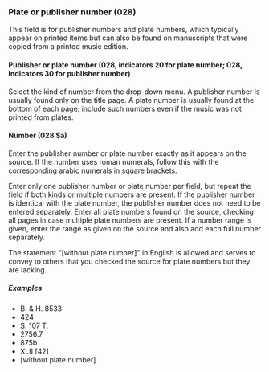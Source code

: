 ### Plate or publisher number (028)

This field is for publisher numbers and plate numbers, which typically appear on printed items but can also be found on manuscripts that were copied from a printed music edition.

#### Publisher or plate number (028, indicators 20 for plate number; 028, indicators 30 for publisher number)

Select the kind of number from the drop-down menu. A publisher number is usually found only on the title page. A plate number is usually found at the bottom of each page; include such numbers even if the music was not printed from plates.

#### Number (028 $a)

Enter the publisher number or plate number exactly as it appears on the source. If the number uses roman numerals, follow this with the corresponding arabic numerals in square brackets.

Enter only one publisher number or plate number per field, but repeat the field if both kinds or multiple numbers are present. If the publisher number is identical with the plate number, the publisher number does not need to be entered separately. Enter all plate numbers found on the source, checking all pages in case multiple plate numbers are present. If a number range is given, enter the range as given on the source and also add each full number separately.

The statement "[without plate number]" in English is allowed and serves to convey to others that you checked the source for plate numbers but they are lacking.

##### Examples

- B. & H. 8533
- 424
- S. 107 T.
- 2756.7
- 875b
- XLII [42]
- [without plate number]
